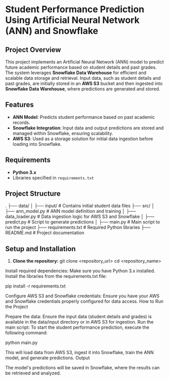 # Student Performance Prediction Using Artificial Neural Network (ANN) and Snowflake

## Project Overview
This project implements an Artificial Neural Network (ANN) model to predict future academic performance based on student details and past grades. The system leverages **Snowflake Data Warehouse** for efficient and scalable data storage and retrieval. Input data, such as student details and past grades, are initially stored in an **AWS S3** bucket and then ingested into **Snowflake Data Warehouse**, where predictions are generated and stored.

## Features
- **ANN Model**: Predicts student performance based on past academic records.
- **Snowflake Integration**: Input data and output predictions are stored and managed within Snowflake, ensuring scalability.
- **AWS S3**: Used as a storage solution for initial data ingestion before loading into Snowflake.

## Requirements
- **Python 3.x**
- Libraries specified in `requirements.txt`

## Project Structure
. ├── data/ │ ├── input/ # Contains initial student data files ├── src/ │ ├── ann_model.py # ANN model definition and training │ ├── data_loader.py # Data ingestion logic for AWS S3 and Snowflake │ ├── predict.py # Script to generate predictions │ ├── main.py # Main script to run the project ├── requirements.txt # Required Python libraries ├── README.md # Project documentation



## Setup and Installation

1. **Clone the repository:**
   git clone <repository_url>
   cd <repository_name>

Install required dependencies: Make sure you have Python 3.x installed. Install the libraries from the requirements.txt file:

pip install -r requirements.txt

Configure AWS S3 and Snowflake credentials:
Ensure you have your AWS and Snowflake credentials properly configured for data access.
How to Run the Project

Prepare the data:
Ensure the input data (student details and grades) is available in the data/input directory or in AWS S3 for ingestion.
Run the main script: To start the student performance prediction, execute the following command:

python main.py

This will load data from AWS S3, ingest it into Snowflake, train the ANN model, and generate predictions.
Output

The model's predictions will be saved in Snowflake, where the results can be retrieved and analyzed.
